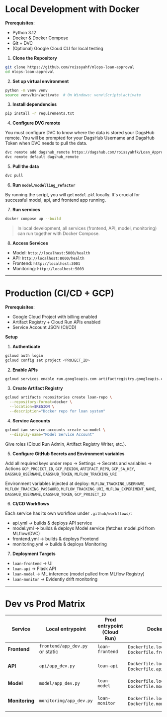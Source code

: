 # Local Development with Docker

**Prerequisites**:

- Python 3.12
- Docker & Docker Compose
- Git + DVC
- (Optional) Google Cloud CLI for local testing

1. **Clone the Repository**

```bash
git clone https://github.com/roissyahf/mlops-loan-approval
cd mlops-loan-approval
```

2. **Set up virtual environment**

```bash
python -m venv venv
source venv/bin/activate  # On Windows: venv\Scripts\activate
```

3. **Install dependencies**

```bash
pip install -r requirements.txt
```

4. **Configure DVC remote**

You must configure DVC to know where the data is stored your DagsHub remote. You will be prompted for your DagsHub Username and DagsHub Token when DVC needs to pull the data.

```bash
dvc remote add dagshub_remote https://dagshub.com/roissyahfk/Loan_Approval_Model.dvc
dvc remote default dagshub_remote
```

5. **Pull the data**

```bash
dvc pull
```

6. **Run `model/modelling_refactor`**

By running the script, you will get `model.pkl` locally. It's crucial for successful model, api, and frontend app running.

7. **Run services**

```bash
docker compose up --build
```

> In local development, all services (frontend, API, model, monitoring) can run together with Docker Compose.

8. **Access Services**

- Model: `http://localhost:5000/health`
- API: `http://localhost:8000/health`
- Frontend: `http://localhost:3001`
- Monitoring: `http://localhost:5003`


---

# Production (CI/CD + GCP)

**Prerequisites**:

- Google Cloud Project with billing enabled
- Artifact Registry + Cloud Run APIs enabled
- Service Account JSON (CI/CD)

**Setup**

1. **Authenticate**

```bash
gcloud auth login
gcloud config set project <PROJECT_ID>
```


2. **Enable APIs**

```bash
gcloud services enable run.googleapis.com artifactregistry.googleapis.com
```


3. **Create Artifact Registry**

```bash
gcloud artifacts repositories create loan-repo \
  --repository-format=docker \
  --location=$REGION \
  --description="Docker repo for loan system"
```


4. **Service Accounts**

```bash
gcloud iam service-accounts create sa-model \
  --display-name="Model Service Account"
```

Give roles (Cloud Run Admin, Artifact Registry Writer, etc.).

5. **Configure GitHub Secrets and Environment variables**

Add all required keys under repo → Settings → Secrets and variables → Actions
`GCP_PROJECT_ID`, `GCP_REGION`, `ARTIFACT_REPO`, `GCP_SA_KEY`, `DAGSHUB_USERNAME`, `DAGSHUB_TOKEN`, `MLFLOW_TRACKING_URI`

Environment variables injected at deploy:
   `MLFLOW_TRACKING_USERNAME`, `MLFLOW_TRACKING_PASSWORD`, `MLFLOW_TRACKING_URI`, `MLFLOW_EXPERIMENT_NAME`, `DAGSHUB_USERNAME`, `DAGSHUB_TOKEN`, `GCP_PROJECT_ID`

6. **CI/CD Workflows**

Each service has its own workflow under `.github/workflows/`:
- api.yml → builds & deploys API service
- model.yml → builds & deploys Model service (fetches model.pkl from MLflow/DVC)
- frontend.yml → builds & deploys Frontend
- monitoring.yml → builds & deploys Monitoring
  
7. **Deployment Targets**

* `loan-frontend` → UI
* `loan-api` → Flask API
* `loan-model` → ML inference (model pulled from MLflow Registry)
* `loan-monitor` → Evidently drift monitoring

---

# Dev vs Prod Matrix

| Service        | Local entrypoint                    | Prod entrypoint (Cloud Run) | Dockerfile(s)                                          | Artifacts       | Key env vars             |
| -------------- | ----------------------------------- | --------------------------- | ------------------------------------------------------ | --------------- | ------------------------ |
| **Frontend**   | `frontend/app_dev.py` or static         | `loan-frontend`             | `Dockerfile.local.frontend`, `Dockerfile.frontend`     | —               | `API_URL`                 |
| **API**        | `api/app_dev.py`                        | `loan-api`                  | `Dockerfile.local.api`, `Dockerfile.api`               | Uses Model service  | `MODEL_URL`      |
| **Model**      | `model/app_dev.py`                      | `loan-model`                | `Dockerfile.local.model`, `Dockerfile.model`           | MLflow Registry | `MLFLOW_*` |
| **Monitoring** | `monitoring/app_dev.py`                 | `loan-monitor`              | `Dockerfile.local.monitoring`, `Dockerfile.monitoring` | DVC data + logs | —                    |

